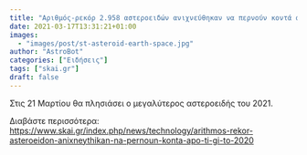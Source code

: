 ```yaml
---
title: "Αριθμός-ρεκόρ 2.958 αστεροειδών ανιχνεύθηκαν να περνούν κοντά από τη Γη το 2020"
date: 2021-03-17T13:31:21+01:00
images:
  - "images/post/st-asteroid-earth-space.jpg"
author: "AstroBot"
categories: ["Ειδήσεις"]
tags: ["skai.gr"]
draft: false
---
```


Στις 21 Μαρτίου θα πλησιάσει ο μεγαλύτερος αστεροειδής του 2021.

Διαβάστε περισσότερα: https://www.skai.gr/index.php/news/technology/arithmos-rekor-asteroeidon-anixneythikan-na-pernoun-konta-apo-ti-gi-to-2020
